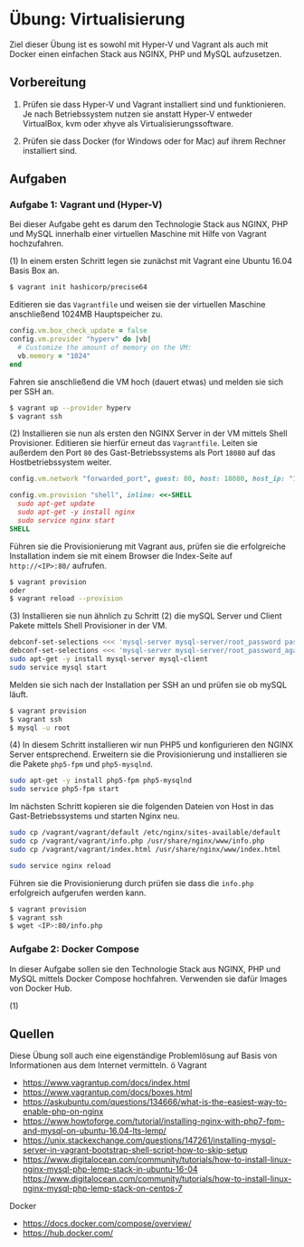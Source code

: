 # Übung: Virtualisierung

Ziel dieser Übung ist es sowohl mit Hyper-V und Vagrant als auch mit Docker einen einfachen Stack
aus NGINX, PHP und MySQL aufzusetzen.

## Vorbereitung

1. Prüfen sie dass Hyper-V und Vagrant installiert sind und funktionieren. Je nach Betriebssystem nutzen
sie anstatt Hyper-V entweder VirtualBox, kvm oder xhyve als Virtualisierungssoftware.

2. Prüfen sie dass Docker (for Windows oder for Mac) auf ihrem Rechner installiert sind.


## Aufgaben

### Aufgabe 1: Vagrant und (Hyper-V)

Bei dieser Aufgabe geht es darum den Technologie Stack aus NGINX, PHP und MySQL innerhalb einer virtuellen Maschine
mit Hilfe von Vagrant hochzufahren.

(1) In einem ersten Schritt legen sie zunächst mit Vagrant eine Ubuntu 16.04 Basis Box an.

```bash
$ vagrant init hashicorp/precise64
```

Editieren sie das `Vagrantfile` und weisen sie der virtuellen Maschine anschließend 1024MB Hauptspeicher zu.
```ruby
config.vm.box_check_update = false
config.vm.provider "hyperv" do |vb|
  # Customize the amount of memory on the VM:
  vb.memory = "1024"
end
```

Fahren sie anschließend die VM hoch (dauert etwas) und melden sie sich per SSH an.

```bash
$ vagrant up --provider hyperv
$ vagrant ssh
```

(2) Installieren sie nun als ersten den NGINX Server in der VM mittels Shell Provisioner. Editieren sie hierfür
erneut das `Vagrantfile`. Leiten sie außerdem den Port `80` des Gast-Betriebssystems als Port `18080` auf das
Hostbetriebssystem weiter.

```ruby
config.vm.network "forwarded_port", guest: 80, host: 18080, host_ip: "127.0.0.1"

config.vm.provision "shell", inline: <<-SHELL
  sudo apt-get update
  sudo apt-get -y install nginx
  sudo service nginx start
SHELL
```

Führen sie die Provisionierung mit Vagrant aus, prüfen sie die erfolgreiche Installation indem sie mit einem Browser
die Index-Seite auf `http://<IP>:80/` aufrufen.

```bash
$ vagrant provision
oder
$ vagrant reload --provision
```

(3) Installieren sie nun ähnlich zu Schritt (2) die mySQL Server und Client Pakete mittels Shell Provisioner in der VM.

```bash
debconf-set-selections <<< 'mysql-server mysql-server/root_password password secret'
debconf-set-selections <<< 'mysql-server mysql-server/root_password_again password secret'
sudo apt-get -y install mysql-server mysql-client
sudo service mysql start
```

Melden sie sich nach der Installation per SSH an und prüfen sie ob mySQL läuft.
```bash
$ vagrant provision
$ vagrant ssh
$ mysql -u root
```

(4) In diesem Schritt installieren wir nun PHP5 und konfigurieren den NGINX Server entsprechend. Erweitern sie die
Provisionierung und installieren sie die Pakete `php5-fpm` und `php5-mysqlnd`.

```bash
sudo apt-get -y install php5-fpm php5-mysqlnd
sudo service php5-fpm start
```

Im nächsten Schritt kopieren sie die folgenden Dateien von Host in das Gast-Betriebssystems und starten Nginx neu.

```bash
sudo cp /vagrant/vagrant/default /etc/nginx/sites-available/default
sudo cp /vagrant/vagrant/info.php /usr/share/nginx/www/info.php
sudo cp /vagrant/vagrant/index.html /usr/share/nginx/www/index.html

sudo service nginx reload
```

Führen sie die Provisionierung durch prüfen sie dass die `info.php` erfolgreich aufgerufen werden kann.

```bash
$ vagrant provision
$ vagrant ssh
$ wget <IP>:80/info.php
```


### Aufgabe 2: Docker Compose

In dieser Aufgabe sollen sie den Technologie Stack aus NGINX, PHP und MySQL mittels Docker Compose hochfahren.
Verwenden sie dafür Images von Docker Hub.

(1)

## Quellen
Diese Übung soll auch eine eigenständige Problemlösung auf Basis von Informationen aus dem Internet vermitteln.
ö
Vagrant
* https://www.vagrantup.com/docs/index.html
* https://www.vagrantup.com/docs/boxes.html
* https://askubuntu.com/questions/134666/what-is-the-easiest-way-to-enable-php-on-nginx
* https://www.howtoforge.com/tutorial/installing-nginx-with-php7-fpm-and-mysql-on-ubuntu-16.04-lts-lemp/
* https://unix.stackexchange.com/questions/147261/installing-mysql-server-in-vagrant-bootstrap-shell-script-how-to-skip-setup
* https://www.digitalocean.com/community/tutorials/how-to-install-linux-nginx-mysql-php-lemp-stack-in-ubuntu-16-04
https://www.digitalocean.com/community/tutorials/how-to-install-linux-nginx-mysql-php-lemp-stack-on-centos-7

Docker
* https://docs.docker.com/compose/overview/
* https://hub.docker.com/
